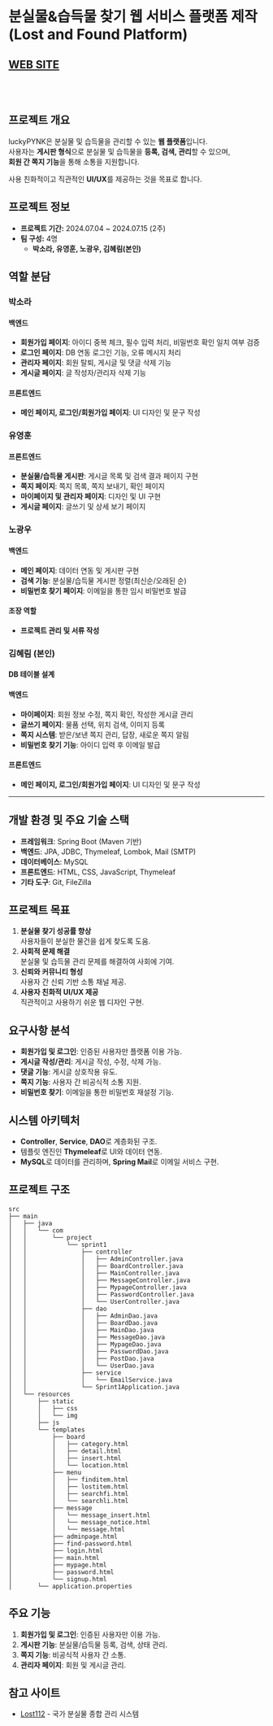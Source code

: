 # 분실물&습득물 찾기 웹 서비스 플랫폼 제작<br>(Lost and Found Platform)


## [WEB SITE](https://khr316.tistory.com/entry/KEPCO-luckyPYNK-sprint)
<br><br>


## **프로젝트 개요**
luckyPYNK은 분실물 및 습득물을 관리할 수 있는 **웹 플랫폼**입니다.  
사용자는 **게시판 형식**으로 분실물 및 습득물을 **등록, 검색, 관리**할 수 있으며,  
**회원 간 쪽지 기능**을 통해 소통을 지원합니다.  

사용 친화적이고 직관적인 **UI/UX**를 제공하는 것을 목표로 합니다.


## **프로젝트 정보**
- **프로젝트 기간:** 2024.07.04 ~ 2024.07.15 (2주)  
- **팀 구성:** 4명  
  - **박소라, 유영훈, 노광우, 김혜림(본인)**


## **역할 분담**

### **박소라**
#### **백엔드**
- **회원가입 페이지**: 아이디 중복 체크, 필수 입력 처리, 비밀번호 확인 일치 여부 검증
- **로그인 페이지**: DB 연동 로그인 기능, 오류 메시지 처리
- **관리자 페이지**: 회원 탈퇴, 게시글 및 댓글 삭제 기능
- **게시글 페이지**: 글 작성자/관리자 삭제 기능

#### **프론트엔드**
- **메인 페이지, 로그인/회원가입 페이지**: UI 디자인 및 문구 작성


### **유영훈**
#### **프론트엔드**
- **분실물/습득물 게시판**: 게시글 목록 및 검색 결과 페이지 구현
- **쪽지 페이지**: 쪽지 목록, 쪽지 보내기, 확인 페이지
- **마이페이지 및 관리자 페이지**: 디자인 및 UI 구현
- **게시글 페이지**: 글쓰기 및 상세 보기 페이지


### **노광우**
#### **백엔드**
- **메인 페이지**: 데이터 연동 및 게시판 구현
- **검색 기능**: 분실물/습득물 게시판 정렬(최신순/오래된 순)
- **비밀번호 찾기 페이지**: 이메일을 통한 임시 비밀번호 발급

#### **조장 역할**
- **프로젝트 관리 및 서류 작성**


### **김혜림 (본인)**
#### **DB 테이블 설계**
#### **백엔드**
- **마이페이지**: 회원 정보 수정, 쪽지 확인, 작성한 게시글 관리
- **글쓰기 페이지**: 물품 선택, 위치 검색, 이미지 등록
- **쪽지 시스템**: 받은/보낸 쪽지 관리, 답장, 새로운 쪽지 알림
- **비밀번호 찾기 기능**: 아이디 입력 후 이메일 발급

#### **프론트엔드**
- **메인 페이지, 로그인/회원가입 페이지**: UI 디자인 및 문구 작성

---

## **개발 환경 및 주요 기술 스택**
- **프레임워크**: Spring Boot (Maven 기반)
- **백엔드**: JPA, JDBC, Thymeleaf, Lombok, Mail (SMTP)
- **데이터베이스**: MySQL
- **프론트엔드**: HTML, CSS, JavaScript, Thymeleaf
- **기타 도구**: Git, FileZilla


## **프로젝트 목표**
1. **분실물 찾기 성공률 향상**  
   사용자들이 분실한 물건을 쉽게 찾도록 도움.  
2. **사회적 문제 해결**  
   분실물 및 습득물 관리 문제를 해결하여 사회에 기여.  
3. **신뢰와 커뮤니티 형성**  
   사용자 간 신뢰 기반 소통 채널 제공.  
4. **사용자 친화적 UI/UX 제공**  
   직관적이고 사용하기 쉬운 웹 디자인 구현.  


## **요구사항 분석**
- **회원가입 및 로그인**: 인증된 사용자만 플랫폼 이용 가능.
- **게시글 작성/관리**: 게시글 작성, 수정, 삭제 가능.
- **댓글 기능**: 게시글 상호작용 유도.
- **쪽지 기능**: 사용자 간 비공식적 소통 지원.
- **비밀번호 찾기**: 이메일을 통한 비밀번호 재설정 기능.


## **시스템 아키텍처**
- **Controller**, **Service**, **DAO**로 계층화된 구조.  
- 템플릿 엔진인 **Thymeleaf**로 UI와 데이터 연동.  
- **MySQL**로 데이터를 관리하며, **Spring Mail**로 이메일 서비스 구현.  


## **프로젝트 구조**
```
src
├── main
│   ├── java
│   │   └── com
│   │       └── project
│   │           └── sprint1
│   │               ├── controller
│   │               │   ├── AdminController.java
│   │               │   ├── BoardController.java
│   │               │   ├── MainController.java
│   │               │   ├── MessageController.java
│   │               │   ├── MypageController.java
│   │               │   ├── PasswordController.java
│   │               │   └── UserController.java
│   │               ├── dao
│   │               │   ├── AdminDao.java
│   │               │   ├── BoardDao.java
│   │               │   ├── MainDao.java
│   │               │   ├── MessageDao.java
│   │               │   ├── MypageDao.java
│   │               │   ├── PasswordDao.java
│   │               │   ├── PostDao.java
│   │               │   └── UserDao.java
│   │               ├── service
│   │               │   └── EmailService.java
│   │               └── Sprint1Application.java
│   └── resources
│       ├── static
│       │   ├── css
│       │   └── img
│       ├── js
│       └── templates
│           ├── board
│           │   ├── category.html
│           │   ├── detail.html
│           │   ├── insert.html
│           │   └── location.html
│           ├── menu
│           │   ├── finditem.html
│           │   ├── lostitem.html
│           │   ├── searchfi.html
│           │   └── searchli.html
│           ├── message
│           │   └── message_insert.html
│           │   └── message_notice.html
│           │   └── message.html
│           ├── adminpage.html
│           ├── find-password.html
│           ├── login.html
│           ├── main.html
│           ├── mypage.html
│           ├── password.html
│           └── signup.html
│       └── application.properties
```


## **주요 기능**
1. **회원가입 및 로그인**: 인증된 사용자만 이용 가능.
2. **게시판 기능**: 분실물/습득물 등록, 검색, 상태 관리.
3. **쪽지 기능**: 비공식적 사용자 간 소통.
4. **관리자 페이지**: 회원 및 게시글 관리.


## **참고 사이트**
- [Lost112](http://www.lost112.go.kr) - 국가 분실물 종합 관리 시스템
